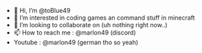 - 👋 Hi, I’m @toBlue49
- 👀 I’m interested in coding games an command stuff in minecraft
- 💞️ I’m looking to collaborate on (uh nothing right now..)
- 📫 How to reach me : @marlon49 (discord)
- Youtube : @marlon49 (german tho so yeah)

<!---
toBlue49/toBlue49 is a ✨ special ✨ repository because its `README.md` (this file) appears on your GitHub profile.
You can click the Preview link to take a look at your changes.
--->
